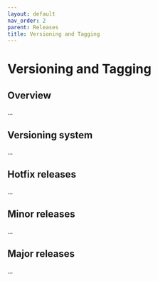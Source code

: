 ```yaml
---
layout: default
nav_order: 2
parent: Releases
title: Versioning and Tagging
---
```


# Versioning and Tagging

## Overview

...

## Versioning system

...

## Hotfix releases

...

## Minor releases

...

## Major releases

...
